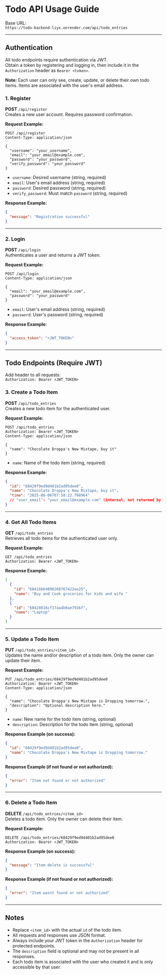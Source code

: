 # Todo API Usage Guide

Base URL:  
`https://todo-backend-liyx.onrender.com/api/todo_entries`

---

## Authentication

All todo endpoints require authentication via JWT.  
Obtain a token by registering and logging in, then include it in the `Authorization` header as `Bearer <token>`.

**Note:** Each user can only see, create, update, or delete their own todo items. Items are associated with the user's email address.

### 1. Register

**POST** `/api/register`  
Creates a new user account. Requires password confirmation.

**Request Example:**
```http
POST /api/register
Content-Type: application/json

{
  "username": "your_username",
  "email": "your_email@example.com",
  "password": "your_password",
  "verify_password": "your_password"
}
```

- `username`: Desired username (string, required)
- `email`: User's email address (string, required)
- `password`: Desired password (string, required)
- `verify_password`: Must match `password` (string, required)

**Response Example:**
```json
{
  "message": "Registration successful"
}
```

---

### 2. Login

**POST** `/api/login`  
Authenticates a user and returns a JWT token.

**Request Example:**
```http
POST /api/login
Content-Type: application/json

{
  "email": "your_email@example.com",
  "password": "your_password"
}
```

- `email`: User's email address (string, required)
- `password`: User's password (string, required)

**Response Example:**
```json
{
  "access_token": "<JWT_TOKEN>"
}
```

---

## Todo Endpoints (Require JWT)

Add header to all requests:  
`Authorization: Bearer <JWT_TOKEN>`

### 3. Create a Todo Item

**POST** `/api/todo_entries`  
Creates a new todo item for the authenticated user.

**Request Example:**
```http
POST /api/todo_entries
Authorization: Bearer <JWT_TOKEN>
Content-Type: application/json

{
  "name": "Chocolate Droppa's New Mixtape, buy it"
}
```

- `name`: Name of the todo item (string, required)

**Response Example:**
```json
{
  "id": "68429f9ed9d401b2ad95dee0",
  "name": "Chocolate Droppa's New Mixtape, buy it",
  "time": "2025-06-06T07:58:22.798964"
  // "user_email": "your_email@example.com" (internal, not returned by default)
}
```

---

### 4. Get All Todo Items

**GET** `/api/todo_entries`  
Retrieves all todo items for the authenticated user only.

**Request Example:**
```http
GET /api/todo_entries
Authorization: Bearer <JWT_TOKEN>
```

**Response Example:**
```json
[
  {
    "id": "68416b64898268767422ee25",
    "name": "Buy and Cook groceries for kids and wife "
  },
  {
    "id": "68428816cf37aa4b0ae7916f",
    "name": "Laptop"
  }
]
```

---

### 5. Update a Todo Item

**PUT** `/api/todo_entries/<item_id>`  
Updates the name and/or description of a todo item. Only the owner can update their item.

**Request Example:**
```http
PUT /api/todo_entries/68429f9ed9d401b2ad95dee0
Authorization: Bearer <JWT_TOKEN>
Content-Type: application/json

{
  "name": "Chocolate Droppa's New Mixtape is Dropping tomorrow.",
  "description": "Optional description here."
}
```

- `name`: New name for the todo item (string, optional)
- `description`: Description for the todo item (string, optional)

**Response Example (on success):**
```json
{
  "id": "68429f9ed9d401b2ad95dee0",
  "name": "Chocolate Droppa's New Mixtape is Dropping tomorrow."
}
```

**Response Example (if not found or not authorized):**
```json
{
  "error": "Item not found or not authorized"
}
```

---

### 6. Delete a Todo Item

**DELETE** `/api/todo_entries/<item_id>`  
Deletes a todo item. Only the owner can delete their item.

**Request Example:**
```http
DELETE /api/todo_entries/68429f9ed9d401b2ad95dee0
Authorization: Bearer <JWT_TOKEN>
```

**Response Example (on success):**
```json
{
  "message": "Item delete is successful"
}
```

**Response Example (if not found or not authorized):**
```json
{
  "error": "Item wasnt found or not authorized"
}
```

---

## Notes

- Replace `<item_id>` with the actual `id` of the todo item.
- All requests and responses use JSON format.
- Always include your JWT token in the `Authorization` header for protected endpoints.
- The `description` field is optional and may not be present in all responses.
- Each todo item is associated with the user who created it and is only accessible by that user.